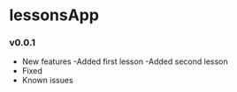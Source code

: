 # lessonsApp

### v0.0.1
* New features
    -Added first lesson
    -Added second lesson
* Fixed
* Known issues